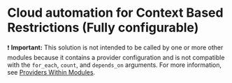 # Cloud automation for Context Based Restrictions (Fully configurable)

:exclamation: **Important:** This solution is not intended to be called by one or more other modules because it contains a provider configuration and is not compatible with the `for_each`, `count`, and `depends_on` arguments. For more information, see [Providers Within Modules](https://developer.hashicorp.com/terraform/language/modules/develop/providers).
